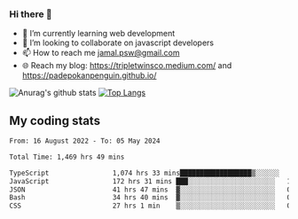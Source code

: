 ### Hi there 👋

<!--
**padepokanpenguin/padepokanpenguin** is a ✨ _special_ ✨ repository because its `README.md` (this file) appears on your GitHub profile.
-->

- 🌱 I’m currently learning  web development
- 👯 I’m looking to collaborate on javascript developers
- 📫 How to reach me jamal.psw@gmail.com
- 🌐 Reach my blog:
   https://tripletwinsco.medium.com/ and
   https://padepokanpenguin.github.io/

![Anurag's github stats](https://github-readme-stats.vercel.app/api?username=padepokanpenguin&count_private=true&disable_animations=false&show_icons=true&theme=default)
[![Top Langs](https://github-readme-stats.vercel.app/api/top-langs/?username=padepokanpenguin&theme=default&layout=compact)](https://github.com/padepokanpenguin)

## My coding stats

<!--START_SECTION:waka-->

```txt
From: 16 August 2022 - To: 05 May 2024

Total Time: 1,469 hrs 49 mins

TypeScript                1,074 hrs 33 mins██████████████████▒░░░░░░   73.11 %
JavaScript                172 hrs 31 mins ███░░░░░░░░░░░░░░░░░░░░░░   11.74 %
JSON                      41 hrs 47 mins  ▓░░░░░░░░░░░░░░░░░░░░░░░░   02.84 %
Bash                      34 hrs 40 mins  ▓░░░░░░░░░░░░░░░░░░░░░░░░   02.36 %
CSS                       27 hrs 1 min    ▒░░░░░░░░░░░░░░░░░░░░░░░░   01.84 %
```

<!--END_SECTION:waka-->


